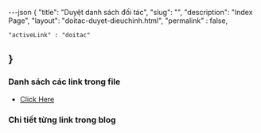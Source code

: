 ---json
{
    "title": "Duyệt danh sách đối tác",
    "slug": "",
    "description": "Index Page",
    "layout": "doitac-duyet-dieuchinh.html",
    "permalink" : false,
    
    "activeLink" : "doitac"
}
---

### Danh sách các link trong file
- [Click Here](./blog-list.html)

### Chi tiết từng link trong blog
